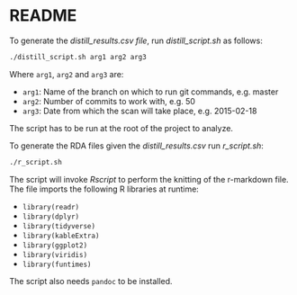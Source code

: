 # README

To generate the _distill_results.csv file_, run _distill_script.sh_ as follows:

```BASH
./distill_script.sh arg1 arg2 arg3
```

Where `arg1`, `arg2` and `arg3` are:

- `arg1`: Name of the branch on which to run git commands, e.g. master
- `arg2`: Number of commits to work with, e.g. 50
- `arg3`: Date from which the scan will take place, e.g. 2015-02-18

The script has to be run at the root of the project to analyze.

To generate the RDA files given the _distill_results.csv_ run _r_script.sh_:

```BASH
./r_script.sh
```

The script will invoke _Rscript_ to perform the knitting of the r-markdown file. The file imports the following R libraries at runtime:

- `library(readr)`
- `library(dplyr)`
- `library(tidyverse)`
- `library(kableExtra)`
- `library(ggplot2)`
- `library(viridis)`
- `library(funtimes)`

The script also needs `pandoc` to be installed.
